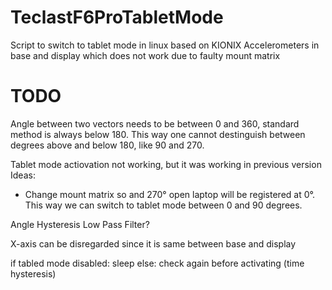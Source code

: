 # TeclastF6ProTabletMode
Script to switch to tablet mode in linux based on KIONIX Accelerometers in base and display which does not work due to faulty mount matrix


# TODO
Angle between two vectors needs to be between 0 and 360, standard method is always below 180. This way one cannot destinguish between degrees above and below 180, like 90 and 270.

Tablet mode actiovation not working, but it was working in previous version
Ideas:
  - Change mount matrix so and 270° open laptop will be registered at 0°. This way we can switch to tablet mode between 0 and 90 degrees.

Angle Hysteresis
Low Pass Filter?

X-axis can be disregarded since it is same between base and display


if tabled mode disabled:
  sleep
else:
  check again before activating (time hysteresis)

